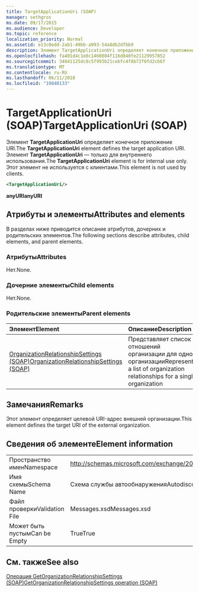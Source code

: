 ```yaml
---
title: TargetApplicationUri (SOAP)
manager: sethgros
ms.date: 09/17/2015
ms.audience: Developer
ms.topic: reference
localization_priority: Normal
ms.assetid: e13c0edd-2ab1-49bb-a993-54a8db2dfbb9
description: Элемент TargetApplicationUri определяет конечное приложение URI. Элемент TargetApplicationUri — только для внутреннего использования. Этот элемент не используется с клиентами.
ms.openlocfilehash: fa401d4c1e8c1460804f116d840fe21129957852
ms.sourcegitcommit: 34041125dc8c5f993b21cebfc4f8b72f0fd2cb6f
ms.translationtype: MT
ms.contentlocale: ru-RU
ms.lasthandoff: 06/11/2018
ms.locfileid: "19840133"
---
```

# <a name="targetapplicationuri-soap"></a><span data-ttu-id="6e1da-105">TargetApplicationUri (SOAP)</span><span class="sxs-lookup"><span data-stu-id="6e1da-105">TargetApplicationUri (SOAP)</span></span>

<span data-ttu-id="6e1da-106">Элемент **TargetApplicationUri** определяет конечное приложение URI.</span><span class="sxs-lookup"><span data-stu-id="6e1da-106">The **TargetApplicationUri** element defines the target application URI.</span></span> <span data-ttu-id="6e1da-107">Элемент **TargetApplicationUri** — только для внутреннего использования.</span><span class="sxs-lookup"><span data-stu-id="6e1da-107">The **TargetApplicationUri** element is for internal use only.</span></span> <span data-ttu-id="6e1da-108">Этот элемент не используется с клиентами.</span><span class="sxs-lookup"><span data-stu-id="6e1da-108">This element is not used by clients.</span></span> 
  
```XML
<TargetApplicationUri/>
```

 <span data-ttu-id="6e1da-109">**anyURI**</span><span class="sxs-lookup"><span data-stu-id="6e1da-109">**anyURI**</span></span>
## <a name="attributes-and-elements"></a><span data-ttu-id="6e1da-110">Атрибуты и элементы</span><span class="sxs-lookup"><span data-stu-id="6e1da-110">Attributes and elements</span></span>

<span data-ttu-id="6e1da-111">В разделах ниже приводится описание атрибутов, дочерних и родительских элементов.</span><span class="sxs-lookup"><span data-stu-id="6e1da-111">The following sections describe attributes, child elements, and parent elements.</span></span>
  
### <a name="attributes"></a><span data-ttu-id="6e1da-112">Атрибуты</span><span class="sxs-lookup"><span data-stu-id="6e1da-112">Attributes</span></span>

<span data-ttu-id="6e1da-113">Нет.</span><span class="sxs-lookup"><span data-stu-id="6e1da-113">None.</span></span>
  
### <a name="child-elements"></a><span data-ttu-id="6e1da-114">Дочерние элементы</span><span class="sxs-lookup"><span data-stu-id="6e1da-114">Child elements</span></span>

<span data-ttu-id="6e1da-115">Нет.</span><span class="sxs-lookup"><span data-stu-id="6e1da-115">None.</span></span>
  
### <a name="parent-elements"></a><span data-ttu-id="6e1da-116">Родительские элементы</span><span class="sxs-lookup"><span data-stu-id="6e1da-116">Parent elements</span></span>

|<span data-ttu-id="6e1da-117">**Элемент**</span><span class="sxs-lookup"><span data-stu-id="6e1da-117">**Element**</span></span>|<span data-ttu-id="6e1da-118">**Описание**</span><span class="sxs-lookup"><span data-stu-id="6e1da-118">**Description**</span></span>|
|:-----|:-----|
|[<span data-ttu-id="6e1da-119">OrganizationRelationshipSettings (SOAP)</span><span class="sxs-lookup"><span data-stu-id="6e1da-119">OrganizationRelationshipSettings (SOAP)</span></span>](organizationrelationshipsettings-soap.md) <br/> |<span data-ttu-id="6e1da-120">Представляет список отношений организации для одной организации</span><span class="sxs-lookup"><span data-stu-id="6e1da-120">Represents a list of organization relationships for a single organization</span></span>  <br/> |
   
## <a name="remarks"></a><span data-ttu-id="6e1da-121">Замечания</span><span class="sxs-lookup"><span data-stu-id="6e1da-121">Remarks</span></span>

<span data-ttu-id="6e1da-122">Этот элемент определяет целевой URI-адрес внешней организации.</span><span class="sxs-lookup"><span data-stu-id="6e1da-122">This element defines the target URI of the external organization.</span></span>
  
## <a name="element-information"></a><span data-ttu-id="6e1da-123">Сведения об элементе</span><span class="sxs-lookup"><span data-stu-id="6e1da-123">Element information</span></span>

|||
|:-----|:-----|
|<span data-ttu-id="6e1da-124">Пространство имен</span><span class="sxs-lookup"><span data-stu-id="6e1da-124">Namespace</span></span>  <br/> |http://schemas.microsoft.com/exchange/2010/Autodiscover  <br/> |
|<span data-ttu-id="6e1da-125">Имя схемы</span><span class="sxs-lookup"><span data-stu-id="6e1da-125">Schema Name</span></span>  <br/> |<span data-ttu-id="6e1da-126">Схема службы автообнаружения</span><span class="sxs-lookup"><span data-stu-id="6e1da-126">Autodiscover schema</span></span>  <br/> |
|<span data-ttu-id="6e1da-127">Файл проверки</span><span class="sxs-lookup"><span data-stu-id="6e1da-127">Validation File</span></span>  <br/> |<span data-ttu-id="6e1da-128">Messages.xsd</span><span class="sxs-lookup"><span data-stu-id="6e1da-128">Messages.xsd</span></span>  <br/> |
|<span data-ttu-id="6e1da-129">Может быть пустым</span><span class="sxs-lookup"><span data-stu-id="6e1da-129">Can be Empty</span></span>  <br/> |<span data-ttu-id="6e1da-130">True</span><span class="sxs-lookup"><span data-stu-id="6e1da-130">True</span></span>  <br/> |
   
## <a name="see-also"></a><span data-ttu-id="6e1da-131">См. также</span><span class="sxs-lookup"><span data-stu-id="6e1da-131">See also</span></span>



[<span data-ttu-id="6e1da-132">Операция GetOrganizationRelationshipSettings (SOAP)</span><span class="sxs-lookup"><span data-stu-id="6e1da-132">GetOrganizationRelationshipSettings operation (SOAP)</span></span>](getorganizationrelationshipsettings-operation-soap.md)

